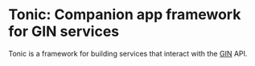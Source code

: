 # Tonic: Companion app framework for GIN services

Tonic is a framework for building services that interact with the [GIN](https://gin.g-node.org) API.
